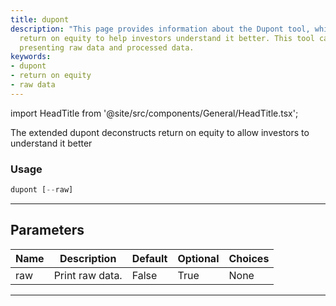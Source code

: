 ```yaml
---
title: dupont
description: "This page provides information about the Dupont tool, which deconstructs"
  return on equity to help investors understand it better. This tool can toggle between
  presenting raw data and processed data.
keywords:
- dupont
- return on equity
- raw data
---
```


import HeadTitle from '@site/src/components/General/HeadTitle.tsx';

<HeadTitle title="stocks/fa/dupont - Reference | OpenBB Terminal Docs" />

The extended dupont deconstructs return on equity to allow investors to understand it better

### Usage

```python
dupont [--raw]
```

---

## Parameters

| Name | Description | Default | Optional | Choices |
| ---- | ----------- | ------- | -------- | ------- |
| raw | Print raw data. | False | True | None |

---
